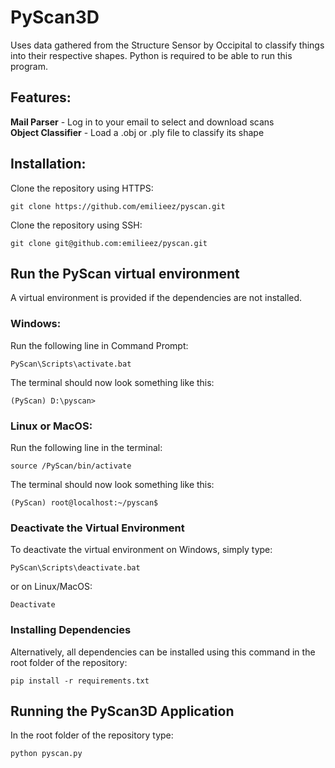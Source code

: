 # PyScan3D
Uses data gathered from the Structure Sensor by Occipital to classify things into their respective shapes. 
Python is required to be able to run this program.

## Features:
**Mail Parser** - Log in to your email to select and download scans <br>
**Object Classifier** - Load a .obj or .ply file to classify its shape

## Installation:
Clone the repository using HTTPS:
```
git clone https://github.com/emilieez/pyscan.git
```

Clone the repository using SSH:

```
git clone git@github.com:emilieez/pyscan.git
```

## Run the PyScan virtual environment
A virtual environment is provided if the dependencies are not installed.
### Windows:

Run the following line in Command Prompt:
```
PyScan\Scripts\activate.bat
```

The terminal should now look something like this:
```
(PyScan) D:\pyscan>
```

### Linux or MacOS: 

Run the following line in the terminal:
```
source /PyScan/bin/activate
```

The terminal should now look something like this:
```
(PyScan) root@localhost:~/pyscan$
```

### Deactivate the Virtual Environment
To deactivate the virtual environment on Windows, simply type:
```
PyScan\Scripts\deactivate.bat
```
or on Linux/MacOS:
```
Deactivate
```

### Installing Dependencies
Alternatively, all dependencies can be installed using this command in the root folder of the repository:
```
pip install -r requirements.txt
```

## Running the PyScan3D Application
In the root folder of the repository type:
```
python pyscan.py
```